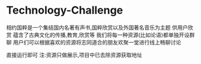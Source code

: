 # Technology-Challenge
相约国粹是一个集结国内名著有声书,国粹欣赏以及外国著名音乐为主题 供用户欣赏
蕴含了古典文化的传播,教育,欣赏等
我们将每一种资源(比如论语)都单独开设群聊
用户们可以根据喜欢的资源将志同道合的朋友欢聚一堂进行线上畅聊讨论

直接运行即可
注:资源只做展示,项目中已去除资源获取地址 
